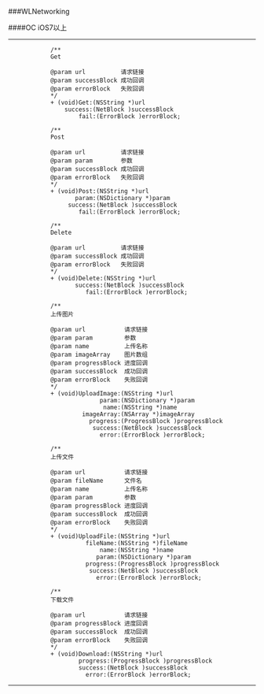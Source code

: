 ###WLNetworking

####OC   iOS7以上

***
				/**
 				Get

 				@param url          请求链接
 				@param successBlock 成功回调
 				@param errorBlock   失败回调
 				*/
				+ (void)Get:(NSString *)url
    				success:(NetBlock )successBlock
       					fail:(ErrorBlock )errorBlock;

				/**
 				Post

 				@param url          请求链接
				@param param        参数
 				@param successBlock 成功回调
 				@param errorBlock   失败回调
 				*/
				+ (void)Post:(NSString *)url
       				   param:(NSDictionary *)param
     				 success:(NetBlock )successBlock
        				fail:(ErrorBlock )errorBlock;

				/**
 				Delete

 				@param url          请求链接
 				@param successBlock 成功回调
 				@param errorBlock   失败回调
 				*/
				+ (void)Delete:(NSString *)url
       				   success:(NetBlock )successBlock
          				  fail:(ErrorBlock )errorBlock;

				/**
 				上传图片

 				@param url           请求链接
 				@param param         参数
 				@param name          上传名称
 				@param imageArray    图片数组
 				@param progressBlock 进度回调
 				@param successBlock  成功回调
 				@param errorBlock    失败回调
 				*/
				+ (void)UploadImage:(NSString *)url
              				  param:(NSDictionary *)param
               				   name:(NSString *)name
              			 imageArray:(NSArray *)imageArray
           				   progress:(ProgressBlock )progressBlock
            				success:(NetBlock )successBlock
              				  error:(ErrorBlock )errorBlock;

				/**
 				上传文件

 				@param url           请求链接
 				@param fileName      文件名
 				@param name          上传名称
 				@param param         参数
 				@param progressBlock 进度回调
 				@param successBlock  成功回调
 				@param errorBlock    失败回调
 				*/
				+ (void)UploadFile:(NSString *)url
          				  fileName:(NSString *)fileName
              				  name:(NSString *)name
             				 param:(NSDictionary *)param
          				  progress:(ProgressBlock )progressBlock
           				   success:(NetBlock )successBlock
             				 error:(ErrorBlock )errorBlock;

				/**
 				下载文件

 				@param url           请求链接
 				@param progressBlock 进度回调
 				@param successBlock  成功回调
 				@param errorBlock    失败回调
 				*/
				+ (void)Download:(NSString *)url
        				progress:(ProgressBlock )progressBlock
         				success:(NetBlock )successBlock
           				  error:(ErrorBlock )errorBlock;
			
***

				